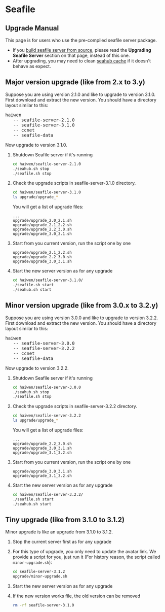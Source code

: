 # Seafile
## Upgrade Manual

This page is for users who use the pre-compiled seafile server package.

- If you [build seafile server from source](../build_seafile/server.md), please read the **Upgrading Seafile Server** section on that page, instead of this one.
- After upgrading, you may need to clean [seahub cache](add_memcached.md) if it doesn't behave as expect.

## Major version upgrade (like from 2.x to 3.y)


Suppose you are using version 2.1.0 and like to upgrade to version 3.1.0. First download and extract the new version. You should have a directory layout similar to this:


<pre>
haiwen
   -- seafile-server-2.1.0
   -- seafile-server-3.1.0
   -- ccnet
   -- seafile-data
</pre>


Now upgrade to version 3.1.0.

1. Shutdown Seafile server if it's running

   ```sh
   cd haiwen/seafile-server-2.1.0
   ./seahub.sh stop
   ./seafile.sh stop
   ```
2. Check the upgrade scripts in seafile-server-3.1.0 directory.

   ```sh
   cd haiwen/seafile-server-3.1.0
   ls upgrade/upgrade_*
   ```

   You will get a list of upgrade files:

   ```
   ...
   upgrade/upgrade_2.0_2.1.sh
   upgrade/upgrade_2.1_2.2.sh
   upgrade/upgrade_2.2_3.0.sh
   upgrade/upgrade_3.0_3.1.sh
   ```

3. Start from you current version, run the script one by one

   ```
   upgrade/upgrade_2.1_2.2.sh
   upgrade/upgrade_2.2_3.0.sh
   upgrade/upgrade_3.0_3.1.sh
   ```

4. Start the new server version as for any upgrade

   ```sh
   cd haiwen/seafile-server-3.1.0/
   ./seafile.sh start
   ./seahub.sh start
   ```

## Minor version upgrade (like from 3.0.x to 3.2.y)

Suppose you are using version 3.0.0 and like to upgrade to version 3.2.2. First download and extract the new version. You should have a directory layout similar to this:


<pre>
haiwen
   -- seafile-server-3.0.0
   -- seafile-server-3.2.2
   -- ccnet
   -- seafile-data
</pre>


Now upgrade to version 3.2.2.

1. Shutdown Seafile server if it's running

   ```sh
   cd haiwen/seafile-server-3.0.0
   ./seahub.sh stop
   ./seafile.sh stop
   ```
2. Check the upgrade scripts in seafile-server-3.2.2 directory.

   ```sh
   cd haiwen/seafile-server-3.2.2
   ls upgrade/upgrade_*
   ```

   You will get a list of upgrade files:

   ```
   ...
   upgrade/upgrade_2.2_3.0.sh
   upgrade/upgrade_3.0_3.1.sh
   upgrade/upgrade_3.1_3.2.sh
   ```

3. Start from you current version, run the script one by one

   ```
   upgrade/upgrade_3.0_3.1.sh
   upgrade/upgrade_3.1_3.2.sh
   ```

4. Start the new server version as for any upgrade

   ```sh
   cd haiwen/seafile-server-3.2.2/
   ./seafile.sh start
   ./seahub.sh start
   ```


## Tiny upgrade (like from 3.1.0 to 3.1.2)

Minor upgrade is like an upgrade from 3.1.0 to 3.1.2.


1. Stop the current server first as for any upgrade
2. For this type of upgrade, you only need to update the avatar link. We provide a script for you, just run it (For history reason, the script called `minor-upgrade.sh`):

   ```sh
   cd seafile-server-3.1.2
   upgrade/minor-upgrade.sh
   ```

3. Start the new server version as for any upgrade

4. If the new version works file, the old version can be removed

   ```sh
   rm -rf seafile-server-3.1.0
   ```
